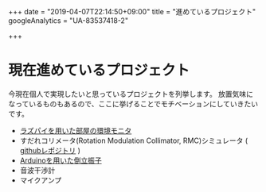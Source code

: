 +++
date = "2019-04-07T22:14:50+09:00"
title = "進めているプロジェクト"
googleAnalytics = "UA-83537418-2"

+++

# 現在進めているプロジェクト
今現在個人で実現したいと思っているプロジェクトを列挙します。
放置気味になっているものもあるので、ここに挙げることでモチベーションにしていきたいです。

* [ラズパイを用いた部屋の環境モニタ](https://kftamang.github.io/tags/環境モニタ/)
* すだれコリメータ(Rotation Modulation Collimator, RMC)シミュレータ
( [githubレポジトリ](https://github.com/KFTamang/RMCsimulator) )
* [Arduinoを用いた倒立振子](https://kftamang.github.io/tags/倒立振子/)
* 音波干渉計
* マイクアンプ


